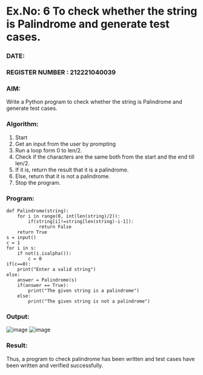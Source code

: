 # Ex.No: 6 To check whether the string is Palindrome and generate test cases.

### DATE:                                                                            
### REGISTER NUMBER : 212221040039
### AIM: 
Write a Python program to check whether the string is Palindrome and generate test cases. 
### Algorithm:
1. Start
2. Get an input from the user by prompting 
3. Run a loop form 0 to len/2.
4. Check if the characters are the same both from the start and the end till len/2. 
5. If it is, return the result that it is a palindrome.
6. Else, return that it is not a palindrome. 
7. Stop the program.
### Program:
```
def Palindrome(string): 
    for i in range(0, int(len(string)/2)): 
        if(string[i]!=string[len(string)-i-1]): 
            return False 
    return True 
s = input() 
c = 1 
for i in s: 
    if not(i.isalpha()): 
        c = 0 
if(c==0): 
    print("Enter a valid string") 
else:
    answer = Palindrome(s) 
    if(answer == True): 
        print("The given string is a palindrome") 
    else: 
        print("The given string is not a palindrome")
```
### Output:
![image](https://github.com/user-attachments/assets/b30fd9f1-87a5-4600-b259-444005f3074d)
![image](https://github.com/user-attachments/assets/82f70944-b4b4-4b11-8839-1ab9b57cef54)
### Result:
Thus, a program to check palindrome has been written and test cases have been written and verified successfully.
